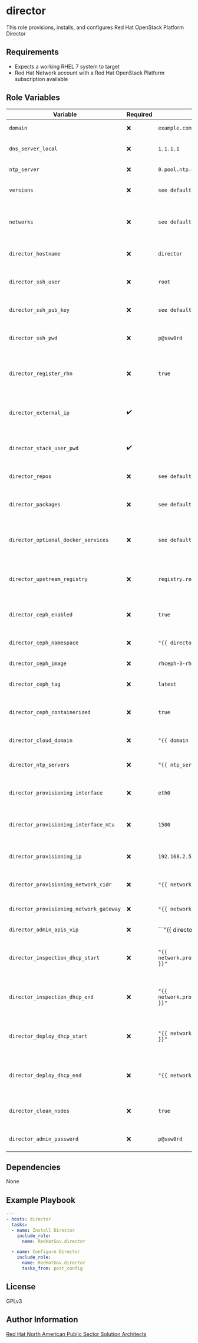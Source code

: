director
=========

This role provisions, installs, and configures Red Hat OpenStack Platform Director

Requirements
------------

- Expects a working RHEL 7 system to target
- Red Hat Network account with a Red Hat OpenStack Platform subscription available

Role Variables
--------------

| Variable        | Required | Default  | Description                                                                                                                                                                                                                                     |
| --------------- | -------- | -------- | ----------------------------------------------------------------------------------------------------------------------------------------------------------------------------------------------------------------------------------------------- |
| `domain` | :x:      | ```example.com``` | The domain for the environment |
| `dns_server_local` | :x:      | ```1.1.1.1``` | The default local DNS server to use |
| `ntp_server` | :x:      | ```0.pool.ntp.org``` | The default NTP server to use |
| `versions` | :x:      | ```see defaults/main.yml``` | A dictionary of Red Hat software versions |
| `networks` | :x:      | ```see defaults/main.yml``` | A dictionary of local network vlans to use for the RHOSP deployment |
| `director_hostname` | :x:      | ```director``` | The short hostname for director |
| `director_ssh_user` | :x:      | ```root``` | The user to use for ssh connections to director |
| `director_ssh_pub_key` | :x:      | ```see defaults/main.yml``` | The ssh public key to connect to director |
| `director_ssh_pwd` | :x:      | ```p@ssw0rd``` | The password to use for ssh connections to director |
| `director_register_rhn` | :x:      | ```true``` | Boolean for whether to subscribe director to Red Hat Network |
| `director_external_ip` | :heavy_check_mark:      |  | The IP for director on the external OpenStack network |
| `director_stack_user_pwd` | :heavy_check_mark:      |  | The default password to use for the stack user on director |
| `director_repos` | :x:      | ```see defaults/main.yml``` | Dictionary of Repos to enable for director |
| `director_packages` | :x:      | ```see defaults/main.yml``` | Dictionary of Packages to create for director |
| `director_optional_docker_services` | :x:      | ```see defaults/main.yml``` | Dictionary of optional services that will be deployed in overcloud |
| `director_upstream_registry` | :x:      | ```registry.redhat.io``` | The fqdn of the registry to use for upstream RHOSP containers |
| `director_ceph_enabled` | :x:      | ```true``` | Boolean for whether Ceph will be deployed in overcloud |
| `director_ceph_namespace` | :x:      | ```"{{ director_upstream_registry }}/rhceph"``` | The namespace for Ceph containers |
| `director_ceph_image` | :x:      | ```rhceph-3-rhel7``` | Name for Ceph container image |
| `director_ceph_tag` | :x:      | ```latest``` | Tag to use for Ceph container image |
| `director_ceph_containerized` | :x:      | ```true``` | Boolean for whether Ceph will be deployed containerized |
| `director_cloud_domain` | :x:      | ```"{{ domain }}"``` | Domain used for RHOSP deployment |
| `director_ntp_servers` | :x:      | ```"{{ ntp_server }}"``` | NTP server used for RHOSP deployment |
| `director_provisioning_interface` | :x:      | ```eth0``` | Interface name on director for provisioning network |
| `director_provisioning_interface_mtu` | :x:      | ```1500``` | MTU for provisioning interface on director |
| `director_provisioning_ip` | :x:      | ```192.168.2.5/24``` | IP address (in CIDR notation) for provisioning network |
| `director_provisioning_network_cidr` | :x:      | ```"{{ network.provisioning.cidr }}"``` | CIDR for provisioning network |
| `director_provisioning_network_gateway` | :x:      | ```"{{ network.provisioning.gateway }}"``` | Gateway for provisioning network |
| `director_admin_apis_vip` | :x:      | ```"{{ director_provisioning_ip | ipaddr('address') }}"``` | IP address for admin APIs |
| `director_inspection_dhcp_start` | :x:      | ```"{{ network.provisioning.introspectionDhcpStart }}"``` | Start address for introspection DHCP pool on provisioning network |
| `director_inspection_dhcp_end` | :x:      | ```"{{ network.provisioning.introspectionDhcpEnd }}"``` | End address for introspection DHCP pool on provisioning network |
| `director_deploy_dhcp_start` | :x:      | ```"{{ network.provisioning.deployDhcpStart }}"``` | Start address for deployment DHCP pool on provisioning network |
| `director_deploy_dhcp_end` | :x:      | ```"{{ network.provisioning.deployDhcpEnd }}"``` | End address for deployment DHCP pool on provisioning network |
| `director_clean_nodes` | :x:      | ```true``` | Boolean for enabling clean_nodes on director |
| `director_admin_password` | :x:      | ```p@ssw0rd``` | Password for admin user on director |

Dependencies
------------

None

Example Playbook
----------------

```yaml
---
- hosts: director
  tasks:
  - name: Install Director
    include_role:
      name: RedHatGov.director

  - name: Configure Director
    include_role:
      name: RedHatGov.director
      tasks_from: post_config
```

License
-------

GPLv3

Author Information
------------------

[Red Hat North American Public Sector Solution Architects](https://redhatgov.io)
